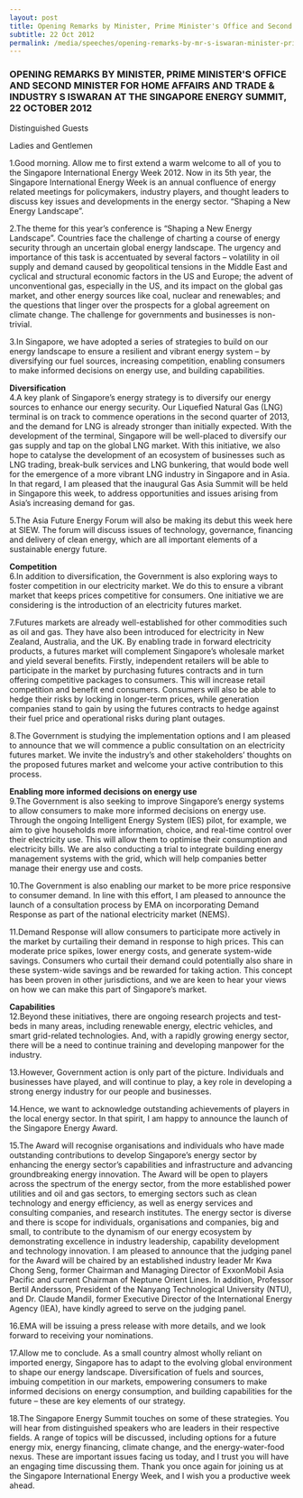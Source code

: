 ```yaml
---
layout: post
title: Opening Remarks by Minister, Prime Minister's Office and Second Minister for Home Affairs and Trade & Industry S Iswaran at the Singapore Energy Summit
subtitle: 22 Oct 2012
permalink: /media/speeches/opening-remarks-by-mr-s-iswaran-minister-prime-minister's-office-and-second-minister-for-home-affairs-and-trade-industry-at-the-singapore-energy-summit-22-october-2012
---
```


### OPENING REMARKS BY MINISTER, PRIME MINISTER'S OFFICE AND SECOND MINISTER FOR HOME AFFAIRS AND TRADE & INDUSTRY S ISWARAN AT THE SINGAPORE ENERGY SUMMIT, 22 OCTOBER 2012

Distinguished Guests

Ladies and Gentlemen

1.Good morning. Allow me to first extend a warm welcome to all of you to the Singapore International Energy Week 2012. Now in its 5th year, the Singapore International Energy Week is an annual confluence of energy related meetings for policymakers, industry players, and thought leaders to discuss key issues and developments in the energy sector. “Shaping a New Energy Landscape”.

2.The theme for this year’s conference is “Shaping a New Energy Landscape”. Countries face the challenge of charting a course of energy security through an uncertain global energy landscape. The urgency and importance of this task is accentuated by several factors – volatility in oil supply and demand caused by geopolitical tensions in the Middle East and cyclical and structural economic factors in the US and Europe; the advent of unconventional gas, especially in the US, and its impact on the global gas market, and other energy sources like coal, nuclear and renewables; and the questions that linger over the prospects for a global agreement on climate change. The challenge for governments and businesses is non-trivial.

3.In Singapore, we have adopted a series of strategies to build on our energy landscape to ensure a resilient and vibrant energy system – by diversifying our fuel sources, increasing competition, enabling consumers to make informed decisions on energy use, and building capabilities.

**Diversification**  
4.A key plank of Singapore’s energy strategy is to diversify our energy sources to enhance our energy security. Our Liquefied Natural Gas (LNG) terminal is on track to commence operations in the second quarter of 2013, and the demand for LNG is already stronger than initially expected. With the development of the terminal, Singapore will be well-placed to diversify our gas supply and tap on the global LNG market. With this initiative, we also hope to catalyse the development of an ecosystem of businesses such as LNG trading, break-bulk services and LNG bunkering, that would bode well for the emergence of a more vibrant LNG industry in Singapore and in Asia. In that regard, I am pleased that the inaugural Gas Asia Summit will be held in Singapore this week, to address opportunities and issues arising from Asia’s increasing demand for gas.

5.The Asia Future Energy Forum will also be making its debut this week here at SIEW. The forum will discuss issues of technology, governance, financing and delivery of clean energy, which are all important elements of a sustainable energy future.

**Competition**  
6.In addition to diversification, the Government is also exploring ways to foster competition in our electricity market. We do this to ensure a vibrant market that keeps prices competitive for consumers. One initiative we are considering is the introduction of an electricity futures market.

7.Futures markets are already well-established for other commodities such as oil and gas. They have also been introduced for electricity in New Zealand, Australia, and the UK. By enabling trade in forward electricity products, a futures market will complement Singapore’s wholesale market and yield several benefits. Firstly, independent retailers will be able to participate in the market by purchasing futures contracts and in turn offering competitive packages to consumers. This will increase retail competition and benefit end consumers. Consumers will also be able to hedge their risks by locking in longer-term prices, while generation companies stand to gain by using the futures contracts to hedge against their fuel price and operational risks during plant outages.

8.The Government is studying the implementation options and I am pleased to announce that we will commence a public consultation on an electricity futures market. We invite the industry’s and other stakeholders’ thoughts on the proposed futures market and welcome your active contribution to this process.

**Enabling more informed decisions on energy use**  
9.The Government is also seeking to improve Singapore’s energy systems to allow consumers to make more informed decisions on energy use. Through the ongoing Intelligent Energy System (IES) pilot, for example, we aim to give households more information, choice, and real-time control over their electricity use. This will allow them to optimise their consumption and electricity bills. We are also conducting a trial to integrate building energy management systems with the grid, which will help companies better manage their energy use and costs.

10.The Government is also enabling our market to be more price responsive to consumer demand. In line with this effort, I am pleased to announce the launch of a consultation process by EMA on incorporating Demand Response as part of the national electricity market (NEMS).

11.Demand Response will allow consumers to participate more actively in the market by curtailing their demand in response to high prices. This can moderate price spikes, lower energy costs, and generate system-wide savings. Consumers who curtail their demand could potentially also share in these system-wide savings and be rewarded for taking action. This concept has been proven in other jurisdictions, and we are keen to hear your views on how we can make this part of Singapore’s market.

**Capabilities**  
12.Beyond these initiatives, there are ongoing research projects and test-beds in many areas, including renewable energy, electric vehicles, and smart grid-related technologies. And, with a rapidly growing energy sector, there will be a need to continue training and developing manpower for the industry.

13.However, Government action is only part of the picture. Individuals and businesses have played, and will continue to play, a key role in developing a strong energy industry for our people and businesses.

14.Hence, we want to acknowledge outstanding achievements of players in the local energy sector. In that spirit, I am happy to announce the launch of the Singapore Energy Award.

15.The Award will recognise organisations and individuals who have made outstanding contributions to develop Singapore’s energy sector by enhancing the energy sector’s capabilities and infrastructure and advancing groundbreaking energy innovation. The Award will be open to players across the spectrum of the energy sector, from the more established power utilities and oil and gas sectors, to emerging sectors such as clean technology and energy efficiency, as well as energy services and consulting companies, and research institutes. The energy sector is diverse and there is scope for individuals, organisations and companies, big and small, to contribute to the dynamism of our energy ecosystem by demonstrating excellence in industry leadership, capability development and technology innovation. I am pleased to announce that the judging panel for the Award will be chaired by an established industry leader Mr Kwa Chong Seng, former Chairman and Managing Director of ExxonMobil Asia Pacific and current Chairman of Neptune Orient Lines. In addition, Professor Bertil Andersson, President of the Nanyang Technological University (NTU), and Dr. Claude Mandil, former Executive Director of the International Energy Agency (IEA), have kindly agreed to serve on the judging panel.

16.EMA will be issuing a press release with more details, and we look forward to receiving your nominations.

17.Allow me to conclude. As a small country almost wholly reliant on imported energy, Singapore has to adapt to the evolving global environment to shape our energy landscape. Diversification of fuels and sources, imbuing competition in our markets, empowering consumers to make informed decisions on energy consumption, and building capabilities for the future – these are key elements of our strategy.

18.The Singapore Energy Summit touches on some of these strategies. You will hear from distinguished speakers who are leaders in their respective fields. A range of topics will be discussed, including options for a future energy mix, energy financing, climate change, and the energy-water-food nexus. These are important issues facing us today, and I trust you will have an engaging time discussing them. Thank you once again for joining us at the Singapore International Energy Week, and I wish you a productive week ahead.
<br><br><br>

